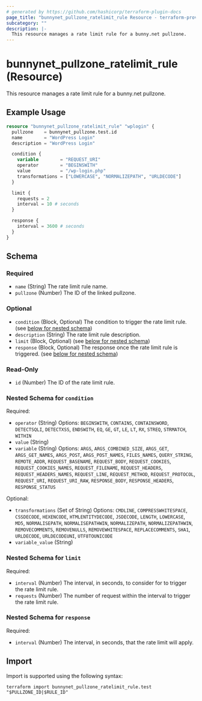 ```yaml
---
# generated by https://github.com/hashicorp/terraform-plugin-docs
page_title: "bunnynet_pullzone_ratelimit_rule Resource - terraform-provider-bunnynet"
subcategory: ""
description: |-
  This resource manages a rate limit rule for a bunny.net pullzone.
---
```


# bunnynet_pullzone_ratelimit_rule (Resource)

This resource manages a rate limit rule for a bunny.net pullzone.

## Example Usage

```terraform
resource "bunnynet_pullzone_ratelimit_rule" "wplogin" {
  pullzone    = bunnynet_pullzone.test.id
  name        = "WordPress Login"
  description = "WordPress Login"

  condition {
    variable        = "REQUEST_URI"
    operator        = "BEGINSWITH"
    value           = "/wp-login.php"
    transformations = ["LOWERCASE", "NORMALIZEPATH", "URLDECODE"]
  }

  limit {
    requests = 2
    interval = 10 # seconds
  }

  response {
    interval = 3600 # seconds
  }
}
```

<!-- schema generated by tfplugindocs -->
## Schema

### Required

- `name` (String) The rate limit rule name.
- `pullzone` (Number) The ID of the linked pullzone.

### Optional

- `condition` (Block, Optional) The condition to trigger the rate limit rule. (see [below for nested schema](#nestedblock--condition))
- `description` (String) The rate limit rule description.
- `limit` (Block, Optional) (see [below for nested schema](#nestedblock--limit))
- `response` (Block, Optional) The response once the rate limit rule is triggered. (see [below for nested schema](#nestedblock--response))

### Read-Only

- `id` (Number) The ID of the rate limit rule.

<a id="nestedblock--condition"></a>
### Nested Schema for `condition`

Required:

- `operator` (String) Options: `BEGINSWITH`, `CONTAINS`, `CONTAINSWORD`, `DETECTSQLI`, `DETECTXSS`, `ENDSWITH`, `EQ`, `GE`, `GT`, `LE`, `LT`, `RX`, `STREQ`, `STRMATCH`, `WITHIN`
- `value` (String)
- `variable` (String) Options: `ARGS`, `ARGS_COMBINED_SIZE`, `ARGS_GET`, `ARGS_GET_NAMES`, `ARGS_POST`, `ARGS_POST_NAMES`, `FILES_NAMES`, `QUERY_STRING`, `REMOTE_ADDR`, `REQUEST_BASENAME`, `REQUEST_BODY`, `REQUEST_COOKIES`, `REQUEST_COOKIES_NAMES`, `REQUEST_FILENAME`, `REQUEST_HEADERS`, `REQUEST_HEADERS_NAMES`, `REQUEST_LINE`, `REQUEST_METHOD`, `REQUEST_PROTOCOL`, `REQUEST_URI`, `REQUEST_URI_RAW`, `RESPONSE_BODY`, `RESPONSE_HEADERS`, `RESPONSE_STATUS`

Optional:

- `transformations` (Set of String) Options: `CMDLINE`, `COMPRESSWHITESPACE`, `CSSDECODE`, `HEXENCODE`, `HTMLENTITYDECODE`, `JSDECODE`, `LENGTH`, `LOWERCASE`, `MD5`, `NORMALISEPATH`, `NORMALISEPATHWIN`, `NORMALIZEPATH`, `NORMALIZEPATHWIN`, `REMOVECOMMENTS`, `REMOVENULLS`, `REMOVEWHITESPACE`, `REPLACECOMMENTS`, `SHA1`, `URLDECODE`, `URLDECODEUNI`, `UTF8TOUNICODE`
- `variable_value` (String)


<a id="nestedblock--limit"></a>
### Nested Schema for `limit`

Required:

- `interval` (Number) The interval, in seconds, to consider for to trigger the rate limit rule.
- `requests` (Number) The number of request within the interval to trigger the rate limit rule.


<a id="nestedblock--response"></a>
### Nested Schema for `response`

Required:

- `interval` (Number) The interval, in seconds, that the rate limit will apply.

## Import

Import is supported using the following syntax:

```shell
terraform import bunnynet_pullzone_ratelimit_rule.test "$PULLZONE_ID|$RULE_ID"
```

